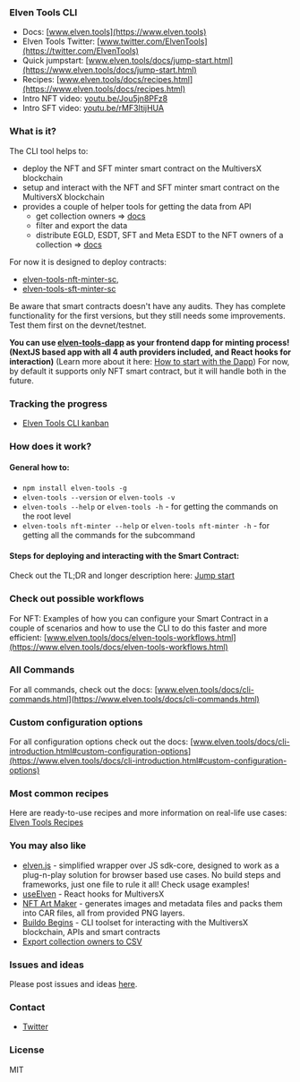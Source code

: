 ### Elven Tools CLI

- Docs: [www.elven.tools](https://www.elven.tools)
- Elven Tools Twitter: [www.twitter.com/ElvenTools](https://twitter.com/ElvenTools)
- Quick jumpstart: [www.elven.tools/docs/jump-start.html](https://www.elven.tools/docs/jump-start.html)
- Recipes: [www.elven.tools/docs/recipes.html](https://www.elven.tools/docs/recipes.html)
- Intro NFT video: [youtu.be/Jou5jn8PFz8](https://youtu.be/Jou5jn8PFz8)
- Intro SFT video: [youtu.be/rMF3ItijHUA](https://youtu.be/rMF3ItijHUA)

### What is it?

The CLI tool helps to:
- deploy the NFT and SFT minter smart contract on the MultiversX blockchain
- setup and interact with the NFT and SFT minter smart contract on the MultiversX blockchain
- provides a couple of helper tools for getting the data from API
  - get collection owners => [docs](https://www.elven.tools/docs/recipes.html#how-to-get-owners-addresses-using-the-collection-ticker)
  - filter and export the data
  - distribute EGLD, ESDT, SFT and Meta ESDT to the NFT owners of a collection => [docs](https://www.elven.tools/docs/recipes.html#how-to-distribute-tokens-to-nft-owners)

For now it is designed to deploy contracts:
- [elven-tools-nft-minter-sc](https://github.com/ElvenTools/elven-nft-minter-sc),
- [elven-tools-sft-minter-sc](https://github.com/ElvenTools/elven-tools-sft-minter-sc)

Be aware that smart contracts doesn't have any audits. They has complete functionality for the first versions, but they still needs some improvements. Test them first on the devnet/testnet.

**You can use [elven-tools-dapp](https://github.com/ElvenTools/elven-tools-dapp) as your frontend dapp for minting process! (NextJS based app with all 4 auth providers included, and React hooks for interaction)** (Learn more about it here: [How to start with the Dapp](https://www.elven.tools/docs/how-to-start-with-the-dapp.html)) For now, by default it supports only NFT smart contract, but it will handle both in the future.

### Tracking the progress

- [Elven Tools CLI kanban](https://github.com/orgs/ElvenTools/projects/3)

### How does it work? 

#### General how to:

- `npm install elven-tools -g`
- `elven-tools --version` or `elven-tools -v`
- `elven-tools --help` or `elven-tools -h` - for getting the commands on the root level
- `elven-tools nft-minter --help` or `elven-tools nft-minter -h` - for getting all the commands for the subcommand

#### Steps for deploying and interacting with the Smart Contract:

Check out the TL;DR and longer description here: [Jump start](https://www.elven.tools/docs/jump-start.html#tl%3Bdr)

### Check out possible workflows

For NFT: Examples of how you can configure your Smart Contract in a couple of scenarios and how to use the CLI to do this faster and more efficient: [www.elven.tools/docs/elven-tools-workflows.html](https://www.elven.tools/docs/elven-tools-workflows.html)

### All Commands

For all commands, check out the docs: [www.elven.tools/docs/cli-commands.html](https://www.elven.tools/docs/cli-commands.html)

### Custom configuration options

For all configuration options check out the docs: [www.elven.tools/docs/cli-introduction.html#custom-configuration-options](https://www.elven.tools/docs/cli-introduction.html#custom-configuration-options)

### Most common recipes

Here are ready-to-use recipes and more information on real-life use cases: [Elven Tools Recipes](https://www.elven.tools/docs/recipes.html)

### You may also like

- [elven.js](https://github.com/juliancwirko/elven.js) - simplified wrapper over JS sdk-core, designed to work as a plug-n-play solution for browser based use cases. No build steps and frameworks, just one file to rule it all! Check usage examples!
- [useElven](https://www.useelven.com) - React hooks for MultiversX
- [NFT Art Maker](https://github.com/juliancwirko/nft-art-maker) - generates images and metadata files and packs them into CAR files, all from provided PNG layers.
- [Buildo Begins](https://github.com/xdevguild/buildo-begins) - CLI toolset for interacting with the MultiversX blockchain, APIs and smart contracts
- [Export collection owners to CSV](https://github.com/ElvenTools/elven-tools-collection-owners-csv)

### Issues and ideas

Please post issues and ideas [here](https://github.com/ElvenTools/elven-tools-cli/issues).

### Contact

- [Twitter](https://twitter.com/JulianCwirko)

### License

MIT
